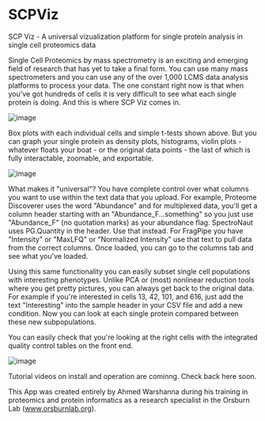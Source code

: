 # SCPViz
SCP Viz - A universal vizualization platform for single protein analysis in single cell proteomics data 

Single Cell Proteomics by mass spectrometry is an exciting and emerging field of research that has yet to take a final form. You can use many mass spectrometers and you can use any of the over 1,000 LCMS data analysis platforms to process your data.
The one constant right now is that when you've got hundreds of cells it is very difficult to see what each single protein is doing. And this is where SCP Viz comes in. 

![image](https://github.com/orsburn/SCPViz/assets/39571544/64d380e4-67e5-406a-82be-f00d7941913f)


Box plots with each individual cells and simple t-tests shown above. But you can graph your single protein as density plots, histograms, violin plots - whatever floats your boat - or the original data points - the last of which is fully interactable, zoomable, and exportable.

![image](https://github.com/orsburn/SCPViz/assets/39571544/d7f1e2de-7659-4333-91d0-71896b0335b2)


What makes it "universal"? You have complete control over what columns you want to use within the text data that you upload. 
For example, Proteome Discoverer uses the word "Abundance" and for multiplexed data, you'll get a column header starting with an "Abundance_F...something" so you just use "Abundance_F" (no quotation marks) as your abundance flag. 
SpectroNaut uses PG.Quantity in the header. Use that instead. For FragPipe you have "Intensity" or "MaxLFQ" or "Normalized Intensity" use that text to pull data from the correct columns.
Once loaded, you can go to the columns tab and see what you've loaded.

Using this same functionality you can easily subset single cell populations with interesting phenotypes. Unlike PCA or (most) nonlinear reduction tools where you get pretty pictures, you can always get back to the original data.
For example if you're interested in cells 13, 42, 101, and 616, just add the text "Interesting" into the sample header in your CSV file and add a new condition. Now you can look at each single protein compared between these new subpopulations. 

You can easily check that you're looking at the right cells with the integrated quality control tables on the front end. 

![image](https://github.com/orsburn/SCPViz/assets/39571544/9f8e9a3e-e48e-4aa9-b007-3d6faff35002)


Tutorial videos on install and operation are cominng. Check back here soon. 

This App was created entirely by Ahmed Warshanna during his training in proteomics and protein informatics as a research specialist in the Orsburn Lab (www.orsburnlab.org).


